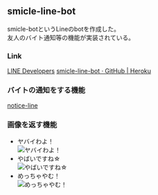 ## smicle-line-bot

smicle-botというLineのbotを作成した。  
友人のバイト通知等の機能が実装されている。  

### Link
[LINE Developers](https://developers.line.biz/console/channel/1654037421?status=success)
[smicle-line-bot · GitHub | Heroku](https://dashboard.heroku.com/apps/smicle-line-bot/deploy/github)

### バイトの通知をする機能
[notice-line](https://github.com/smicle/smicle-line-bot/tree/master/notice-line)

### 画像を返す機能
- ヤバイわよ！  
  ![ヤバイわよ！](https://github.com/smicle/smicle-line-bot/blob/assets/assets/%E3%83%A4%E3%83%90%E3%82%A4%E3%82%8F%E3%82%88%EF%BC%81.png "ヤバイわよ！.png")
- やばいですね☆  
  ![やばいですね☆](https://github.com/smicle/smicle-line-bot/blob/assets/assets/%E3%82%84%E3%81%B0%E3%81%84%E3%81%A7%E3%81%99%E3%81%AD%E2%98%86.png "やばいですね☆.png")
- めっちゃやむ！  
  ![めっちゃやむ！](https://github.com/smicle/smicle-line-bot/blob/assets/assets/%E3%82%81%E3%81%A3%E3%81%A1%E3%82%83%E3%82%84%E3%82%80%EF%BC%81.png "めっちゃやむ！.png")
